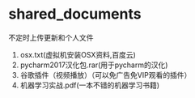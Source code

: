 # shared_documents

不定时上传更新和个人文件

1. osx.txt(虚拟机安装OSX资料,百度云)
2. pycharm2017汉化包.rar(用于pycharm的汉化)
3. 谷歌插件（视频播放）（可以免广告免VIP观看的插件）
4. 机器学习实战.pdf(一本不错的机器学习书籍)